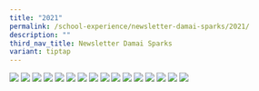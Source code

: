 ```yaml
---
title: "2021"
permalink: /school-experience/newsletter-damai-sparks/2021/
description: ""
third_nav_title: Newsletter Damai Sparks
variant: tiptap
---
```

<a href="/images/DamaiBuzz/2021%20DMP21%20SPARKs_Sem%201-page-001.jpeg"><img src="/images/DamaiBuzz/2021%20DMP21%20SPARKs_Sem%201-page-001.jpeg"></a>
<a href="/images/DamaiBuzz/2021%20DMP21%20SPARKs_Sem%201-page-002.jpeg"><img src="/images/DamaiBuzz/2021%20DMP21%20SPARKs_Sem%201-page-002.jpeg"></a>
<a href="/images/DamaiBuzz/2021%20DMP21%20SPARKs_Sem%201-page-003.jpeg"><img src="/images/DamaiBuzz/2021%20DMP21%20SPARKs_Sem%201-page-003.jpeg"></a>
<a href="/images/DamaiBuzz/2021%20DMP21%20SPARKs_Sem%201-page-004.jpeg"><img src="/images/DamaiBuzz/2021%20DMP21%20SPARKs_Sem%201-page-004.jpeg"></a>
<a href="/images/DamaiBuzz/2021%20DMP21%20SPARKs_Sem%201-page-005.jpeg"><img src="/images/DamaiBuzz/2021%20DMP21%20SPARKs_Sem%201-page-005.jpeg"></a>
<a href="/images/DamaiBuzz/2021%20DMP21%20SPARKs_Sem%201-page-006.jpeg"><img src="/images/DamaiBuzz/2021%20DMP21%20SPARKs_Sem%201-page-006.jpeg"></a>
<a href="/images/DamaiBuzz/2021%20DMP21%20SPARKs_Sem%201-page-007.jpeg"><img src="/images/DamaiBuzz/2021%20DMP21%20SPARKs_Sem%201-page-007.jpeg"></a>
<a href="/images/DamaiBuzz/2021%20DMP21%20SPARKs_Sem%201-page-008.jpeg"><img src="/images/DamaiBuzz/2021%20DMP21%20SPARKs_Sem%201-page-008.jpeg"></a>
<a href="/images/DamaiBuzz/2021%20DMP21%20SPARKs%20Sem%202-page-001.jpeg"><img src="/images/DamaiBuzz/2021%20DMP21%20SPARKs%20Sem%202-page-001.jpeg"></a>
<a href="/images/DamaiBuzz/2021%20DMP21%20SPARKs%20Sem%202-page-002.jpeg"><img src="/images/DamaiBuzz/2021%20DMP21%20SPARKs%20Sem%202-page-002.jpeg"></a>
<a href="/images/DamaiBuzz/2021%20DMP21%20SPARKs%20Sem%202-page-003.jpeg"><img src="/images/DamaiBuzz/2021%20DMP21%20SPARKs%20Sem%202-page-003.jpeg"></a>
<a href="/images/DamaiBuzz/2021%20DMP21%20SPARKs%20Sem%202-page-004.jpeg"><img src="/images/DamaiBuzz/2021%20DMP21%20SPARKs%20Sem%202-page-004.jpeg"></a>
<a href="/images/DamaiBuzz/2021%20DMP21%20SPARKs%20Sem%202-page-005.jpeg"><img src="/images/DamaiBuzz/2021%20DMP21%20SPARKs%20Sem%202-page-005.jpeg"></a>
<a href="/images/DamaiBuzz/2021%20DMP21%20SPARKs%20Sem%202-page-006.jpeg"><img src="/images/DamaiBuzz/2021%20DMP21%20SPARKs%20Sem%202-page-006.jpeg"></a>
<a href="/images/DamaiBuzz/2021%20DMP21%20SPARKs%20Sem%202-page-007.jpeg"><img src="/images/DamaiBuzz/2021%20DMP21%20SPARKs%20Sem%202-page-007.jpeg"></a>
<a href="/images/DamaiBuzz/2021%20DMP21%20SPARKs%20Sem%202-page-008.jpeg"><img src="/images/DamaiBuzz/2021%20DMP21%20SPARKs%20Sem%202-page-008.jpeg"></a>